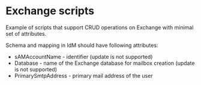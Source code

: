 # Exchange scripts

Example of scripts that support CRUD operations on Exchange with minimal set of attributes.

Schema and mapping in IdM should have following attributes:

* sAMAccountName - identifier (update is not supported)
* Database - name of the Exchange database for mailbox creation (update is not supported)
* PrimarySmtpAddress - primary mail address of the user
